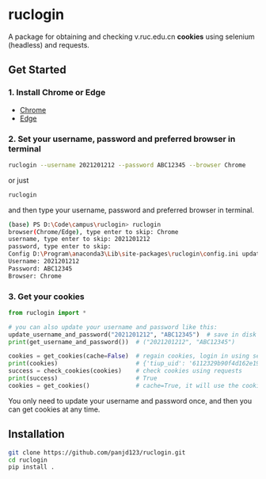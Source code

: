 # ruclogin

A package for obtaining and checking v.ruc.edu.cn **cookies** using selenium (headless) and requests.

## Get Started

### 1. Install Chrome or Edge

- [Chrome](https://www.google.cn/chrome/)
- [Edge](https://www.microsoft.com/zh-cn/edge)

### 2. Set your username, password and preferred browser in terminal

```bash
ruclogin --username 2021201212 --password ABC12345 --browser Chrome
```

or just

```bash
ruclogin
```

and then type your username, password and preferred browser in terminal.

```bash
(base) PS D:\Code\campus\ruclogin> ruclogin
browser(Chrome/Edge), type enter to skip: Chrome
username, type enter to skip: 2021201212
password, type enter to skip: 
Config D:\Program\anaconda3\Lib\site-packages\ruclogin\config.ini updated:
Username: 2021201212
Password: ABC12345
Browser: Chrome
```

### 3. Get your cookies

```python
from ruclogin import *

# you can also update your username and password like this:
update_username_and_password("2021201212", "ABC12345")  # save in disk
print(get_username_and_password())  # ("2021201212", "ABC12345")

cookies = get_cookies(cache=False)  # regain cookies, login in using selenium, save in disk
print(cookies)                      # {'tiup_uid': '6112329b90f4d162e19b83c9', 'access_token': 'rhMSVympSBON2Xr8yAdhnQ'}
success = check_cookies(cookies)    # check cookies using requests
print(success)                      # True
cookies = get_cookies()             # cache=True, it will use the cookies obtained last time, check it first, if it fails, regain it
```

You only need to update your username and password once, and then you can get cookies at any time.

## Installation

```bash
git clone https://github.com/panjd123/ruclogin.git
cd ruclogin
pip install .
```